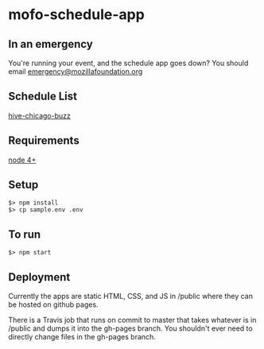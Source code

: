 # mofo-schedule-app

## In an emergency

You're running your event, and the schedule app goes down? You should email emergency@mozillafoundation.org

## Schedule List

[hive-chicago-buzz](http://mozilla.github.io/mofo-schedule-app/hive-chicago-buzz/)

## Requirements

[node 4+](https://nodejs.org/)

## Setup

```
$> npm install
$> cp sample.env .env
```

## To run

```
$> npm start
```

## Deployment

Currently the apps are static HTML, CSS, and JS in /public where they can be hosted on github pages.

There is a Travis job that runs on commit to master that takes whatever is in /public and dumps it into the gh-pages branch. You shouldn't ever need to directly change files in the gh-pages branch.

